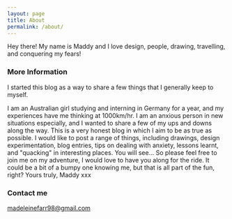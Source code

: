 ```yaml
---
layout: page
title: About
permalink: /about/
---
```


Hey there! My name is Maddy and I love design, people, drawing, travelling, and conquering my fears! 

### More Information

I started this blog as a way to share a few things that I generally keep to myself. 

I am an Australian girl studying and interning in Germany for a year, and my experiences have me thinking at 1000km/hr. 
I am an anxious person in new situations especially, and I wanted to share a few of my ups and downs along the way. 
This is a very honest blog in which I aim to be as true as possible. I would like to post a range of things, including drawings, 
design experimentation, blog entries, tips on dealing with anxiety, lessons learnt, and "quacking" in interesting places. You will see...
So please feel free to join me on my adventure, I would love to have you along for the ride. It could be a bit of a bumpy one knowing me, 
but that is all part of the fun, right?
Yours truly,
Maddy xxx 

### Contact me

[madeleinefarr98@gmail.com](mailto:madeleinefarr98@gmail.com)